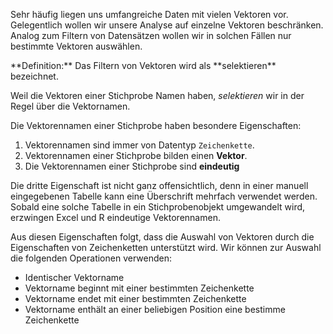 Sehr häufig liegen uns umfangreiche Daten mit vielen Vektoren vor. Gelegentlich wollen wir unsere Analyse auf einzelne Vektoren beschränken. Analog zum Filtern von Datensätzen wollen wir in solchen Fällen nur bestimmte Vektoren auswählen. 

<p class="alert alert-primary"  markdown="1">
**Definition:** Das Filtern von Vektoren wird als **selektieren** bezeichnet. 
</p>

Weil die Vektoren einer Stichprobe Namen haben, *selektieren* wir in der Regel über die Vektornamen. 

Die Vektorennamen einer Stichprobe haben besondere Eigenschaften: 

1. Vektorennamen sind immer von Datentyp `Zeichenkette`.
2. Vektorennamen einer Stichprobe bilden einen **Vektor**.
3. Die Vektorennamen einer Stichprobe sind **eindeutig**

Die dritte Eigenschaft ist nicht ganz offensichtlich, denn in einer manuell eingegebenen Tabelle kann eine Überschrift mehrfach verwendet werden. Sobald eine solche Tabelle in ein Stichprobenobjekt umgewandelt wird, erzwingen Excel und R eindeutige Vektorennamen.
 
Aus diesen Eigenschaften folgt, dass die Auswahl von Vektoren durch die Eigenschaften von Zeichenketten unterstützt wird. Wir können zur Auswahl die folgenden Operationen verwenden: 

- Identischer Vektorname
- Vektorname beginnt mit einer bestimmten Zeichenkette
- Vektorname endet mit einer bestimmten Zeichenkette
- Vektorname enthält an einer beliebigen Position eine bestimme Zeichenkette
